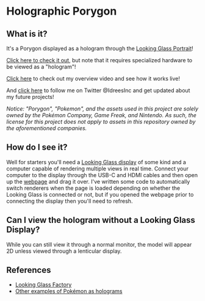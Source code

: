 # Holographic Porygon

## What is it?

It's a Porygon displayed as a hologram through the [Looking Glass Portrait](https://lookingglassfactory.com/portrait)!

[Click here to check it out](https://idreesinc.github.io/Holographic-Porygon/dist/), but note that it requires specialized hardware to be viewed as a "hologram"!

[Click here](https://youtu.be/WGUO_ir1-Dw) to check out my overview video and see how it works live!

And [click here](https://twitter.com/IdreesInc) to follow me on Twitter @IdreesInc and get updated about my future projects!

_Notice: "Porygon", "Pokemon", and the assets used in this project are solely owned by the Pokémon Company, Game Freak, and Nintendo. As such, the license for this project does not apply to assets in this repository owned by the aforementioned companies._


## How do I see it?

Well for starters you'll need a [Looking Glass display](https://lookingglassfactory.com/) of some kind and a computer capable of rendering multiple views in real time. Connect your computer to the display through the USB-C and HDMI cables and then open up the [webpage](https://idreesinc.github.io/Holographic-Porygon/dist/) and drag it over. I've written some code to automatically switch renderers when the page is loaded depending on whether the Looking Glass is connected or not, but if you opened the webpage prior to connecting the display then you'll need to refresh.

## Can I view the hologram without a Looking Glass Display?

While you can still view it through a normal monitor, the model will appear 2D unless viewed through a lenticular display.

## References

- [Looking Glass Factory](https://lookingglassfactory.com/)
- [Other examples of Pokémon as holograms](https://blog.lookingglassfactory.com/roundups/community-roundup-september/)
